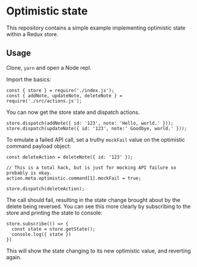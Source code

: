 # Optimistic state

This repository contains a simple example implementing optimistic state within a Redux store.

## Usage

Clone, `yarn` and open a Node repl.

Import the basics:

```
const { store } = require('./index.js');
const { addNote, updateNote, deleteNote } = require('./src/actions.js');
```

You can now get the store state and dispatch actions.

```
store.dispatch(addNote({ id: '123', note: 'Hello, world.' }));
store.dispatch(updateNote({ id: '123', note:' Goodbye, world.' }));
```

To emulate a failed API call, set a truthy `mockFail` value on the optimistic command payload object:

```
const deleteAction = deleteNote({ id: '123' });

// This is a total hack, but is just for mocking API failure so probably is okay.
action.meta.optimistic.command[1].mockFail = true;

store.dispatch(deleteAction);
```

The call should fail, resulting in the state change brought about by the delete being reversed. You can see this more clearly by subscribing to the store and printing the state to console:

```
store.subscribe(() => {
  const state = store.getState();
  console.log({ state })
})
```

This will show the state changing to its new optimistic value, and reverting again.
